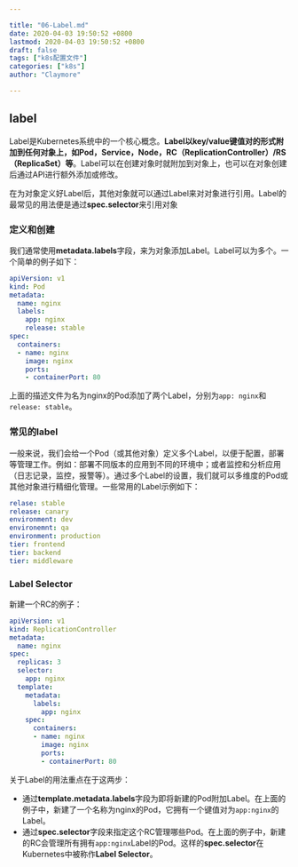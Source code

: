 ```yaml
---

title: "06-Label.md"
date: 2020-04-03 19:50:52 +0800
lastmod: 2020-04-03 19:50:52 +0800
draft: false
tags: ["k8s配置文件"]
categories: ["k8s"]
author: "Claymore"

---
```

## label

Label是Kubernetes系统中的一个核心概念。**Label以key/value键值对的形式附加到任何对象上，如Pod，Service，Node，RC（ReplicationController）/RS（ReplicaSet）等**。Label可以在创建对象时就附加到对象上，也可以在对象创建后通过API进行额外添加或修改。

在为对象定义好Label后，其他对象就可以通过Label来对对象进行引用。Label的最常见的用法便是通过**spec.selector**来引用对象



### 定义和创建

我们通常使用**metadata.labels**字段，来为对象添加Label。Label可以为多个。一个简单的例子如下：

```yaml
apiVersion: v1
kind: Pod
metadata:
  name: nginx
  labels:
    app: nginx
    release: stable
spec:
  containers:
  - name: nginx
    image: nginx
    ports:
    - containerPort: 80
```

上面的描述文件为名为nginx的Pod添加了两个Label，分别为`app: nginx`和`release: stable`。



### 常见的label

一般来说，我们会给一个Pod（或其他对象）定义多个Label，以便于配置，部署等管理工作。例如：部署不同版本的应用到不同的环境中；或者监控和分析应用（日志记录，监控，报警等）。通过多个Label的设置，我们就可以多维度的Pod或其他对象进行精细化管理。一些常用的Label示例如下：

```yaml
relase: stable
release: canary
environment: dev
environemnt: qa
environment: production
tier: frontend
tier: backend
tier: middleware
```



### Label Selector





新建一个RC的例子：

``` yaml
apiVersion: v1
kind: ReplicationController
metadata:
  name: nginx
spec:
  replicas: 3
  selector:
    app: nginx
  template:
    metadata:
      labels:
        app: nginx
    spec:
      containers:
      - name: nginx
        image: nginx
        ports:
        - containerPort: 80
```

关于Label的用法重点在于这两步：

- 通过**template.metadata.labels**字段为即将新建的Pod附加Label。在上面的例子中，新建了一个名称为nginx的Pod，它拥有一个键值对为`app:nginx`的Label。
- 通过**spec.selector**字段来指定这个RC管理哪些Pod。在上面的例子中，新建的RC会管理所有拥有`app:nginx`Label的Pod。这样的**spec.selector**在Kubernetes中被称作**Label Selector**。

